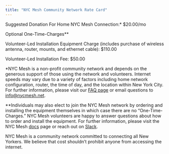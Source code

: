 ```yaml
---
title: "NYC Mesh Community Network Rate Card"
---
```

Suggested Donation For Home NYC Mesh Connection:*                               	$20.00/mo
 
Optional One-Time-Charges**
 
Volunteer-Led Installation Equipment Charge (includes purchase of 
wireless antenna, router, mounts, and ethernet cable):                          	$110.00
 
Volunteer-Led Installation Fee:                                                 	$50.00
 
 
*NYC Mesh is a non-profit community network and depends on the generous support of those using the network and volunteers. Internet speeds may vary due to a variety of factors including home network configuration, router, the time of day, and the location within New York City. For further information, please visit our [FAQ page](https://www.nycmesh.net/faq) or email questions to info@nycmesh.net.
 
**Individuals may also elect to join the NYC Mesh network by ordering and installing the equipment themselves in which case there are no “One-Time-Charges.” NYC Mesh volunteers are happy to answer questions about how to order and install the equipment. For further information, please visit the NYC Mesh [docs](https://docs.nycmesh.net/) page or reach out on [Slack](https://nycmesh.slack.com).
 
NYC Mesh is a community network committed to connecting all New Yorkers. We believe that cost shouldn’t prohibit anyone from accessing the internet.
